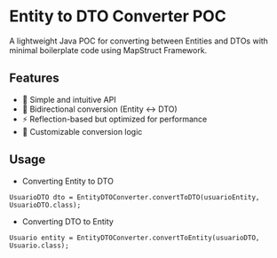 # Entity to DTO Converter POC

A lightweight Java POC for converting between Entities and DTOs with minimal boilerplate code using MapStruct Framework.

## Features

- 🚀 Simple and intuitive API
- 🔄 Bidirectional conversion (Entity ↔ DTO)
- ⚡ Reflection-based but optimized for performance
- 🧩 Customizable conversion logic

## Usage

- Converting Entity to DTO
<pre><code>UsuarioDTO dto = EntityDTOConverter.convertToDTO(usuarioEntity, UsuarioDTO.class);</code></pre>

- Converting DTO to Entity
<pre><code>Usuario entity = EntityDTOConverter.convertToEntity(usuarioDTO, Usuario.class);</code></pre>

